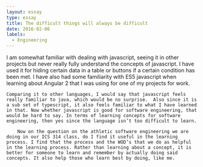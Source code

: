 ```yaml
---
layout: essay
type: essay
title: The difficult things will always be difficult
date: 2016-02-06
labels:
  - Engineering
---
```


I am somewhat familiar with dealing with javascript, seeing it in other projects but never really fully understand the concepts of javascript. I have used it for hiding certain data in a table or buttons if a certain condition has been met. I have also had some familiarity with ES5 javascript when learning about Angular 2 that I was using for one of my projects for work.

    Comparing it to other languages, I would say that javascript feels really familiar to java, which would be no surprise.  Also since it is a sub set of typescript, it also feels familiar to what I have learned in that. Now whether javascript is good for software engineering, that would be hard to say. In terms of learning concepts for software engineering, then yes since the language isn’t too difficult to learn.

        Now on the question on the athletic software engineering we are doing in our ICS 314 class, do I find it useful in the learning process. I find that the process and the WOD’s that we do as helpful in the learning process. Rather than learning about a concept, it is better for someone to learn and remember by actually doing said concepts. It also help those who learn best by doing, like me.
